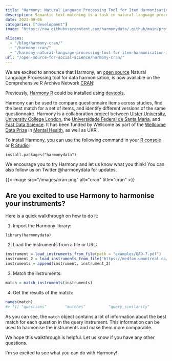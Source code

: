 ```yaml
---
title: "Harmony: Natural Language Processing Tool for Item Harmonisation is now on CRAN"
description: Semantic text matching is a task in natural language processing involving estimating the semantic similarity between two texts
date: 2023-09-06
categories: ["development"]
image: "https://raw.githubusercontent.com/harmonydata/.github/main/profile/harmony_cran.gif"

aliases:
  - "/blog/harmony-cran/"
  - "/harmony-cran/"
  - "/harmony-natural-language-processing-tool-for-item-harmonisation-is-now-on-cran/"
url: "/open-source-for-social-science/harmony-cran/"
---
```



We are excited to announce that Harmony, an [open source](/open-source-for-social-science/) Natural Language Processing tool for data harmonisation, is now available on the Comprehensive R Archive Network [CRAN](https://cran.r-project.org/)!

Previously, [Harmony R](/open-source-for-social-science/harmony-r-package/) could be installed using [devtools](https://devtools.r-lib.org/).

Harmony can be used to compare questionnaire items across studies, find the best match for a set of items, and identify different versions of the same questionnaire. Harmony is a collaboration project between [Ulster University](https://ulster.ac.uk), [University College London](https://ucl.ac.uk), the [Universidade Federal de Santa Maria](https://ufsm.br), and [Fast Data Science](https://fastdatascience.com/harmony-wellcome-data-prize/). It has been funded by Wellcome as part of the [Wellcome Data Prize](https://wellcome.org/what-we-do/data-science-and-health-trustworthy-data-science/wellcome-data-prizes) in [Mental Health](/ai-in-mental-health/), as well as UKRI.

To install Harmony, you can use the following command in your [R console](https://docs.posit.co/ide/user/ide/guide/code/console.html) or [R Studio](https://posit.co/download/rstudio-desktop/):

```			
install.packages("harmonydata")
```

We encourage you to try Harmony and let us know what you think! You can also follow us on Twitter @harmonydata for updates.

{{< image src="/images/cran.png" alt="cran" title="cran" >}}


## Are you excited to use Harmony to harmonise your instruments?

Here is a quick walkthrough on how to do it:

1. Import the Harmony library:

``` 
library(harmonydata)
```

2. Load the instruments from a file or URL:

``` r
instrument = load_instruments_from_file(path = "examples/GAD-7.pdf")
instrument_2 = load_instruments_from_file("https://medfam.umontreal.ca/wp-content/uploads/sites/16/GAD-7-fran%C3%A7ais.pdf") 
instruments = append(instrument, instrument_2)
```

3. Match the instruments:

``` r
match = match_instruments(instruments)
```

4. Get the results of the match:

``` r
names(match)
#> [1] "questions"        "matches"          "query_similarity"
```

As you can see, the `match` object contains a lot of information about the best match for each question in the query instrument. This information can be used to harmonise the instruments and make them more comparable.

We hope this walkthrough is helpful. Let us know if you have any other questions.

I'm so excited to see what you can do with Harmony!
